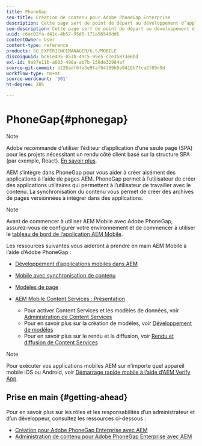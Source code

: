 ```yaml
---
title: PhoneGap
seo-title: Création de contenu pour Adobe PhoneGap Enterprise
description: Cette page sert de point de départ au développement d’applications à l’aide de PhoneGap Enterprise avec AEM. AEM s’intègre dans PhoneGap pour vous aider à créer aisément des applications à l’aide de pages AEM. PhoneGap permet à l’utilisateur de créer des applications utilitaires qui permettent à l’utilisateur de travailler avec le contenu.
seo-description: Cette page sert de point de départ au développement d’applications à l’aide de PhoneGap Enterprise avec AEM. AEM s’intègre dans PhoneGap pour vous aider à créer aisément des applications à l’aide de pages AEM. PhoneGap permet à l’utilisateur de créer des applications utilitaires qui permettent à l’utilisateur de travailler avec le contenu.
uuid: c6ac02fa-d41c-4b57-95d8-171a96540dd6
contentOwner: User
content-type: reference
products: SG_EXPERIENCEMANAGER/6.5/MOBILE
discoiquuid: bc61e495-b53b-49c5-99e5-c2e35873e6bd
exl-id: 9a97e11b-a683-490a-ab7b-158de32984ef
source-git-commit: b220adf6fa3e9faf94389b9a9416b7fca2f89d9d
workflow-type: tm+mt
source-wordcount: '301'
ht-degree: 28%

---
```


# PhoneGap{#phonegap}

>[!NOTE]
>
>Adobe recommande d’utiliser l’éditeur d’application d’une seule page (SPA) pour les projets nécessitant un rendu côté client basé sur la structure SPA (par exemple, React). [En savoir plus](/help/sites-developing/spa-overview.md).

AEM s’intègre dans PhoneGap pour vous aider à créer aisément des applications à l’aide de pages AEM. PhoneGap permet à l’utilisateur de créer des applications utilitaires qui permettent à l’utilisateur de travailler avec le contenu. La synchronisation du contenu vous permet de créer des archives de pages versionnées à intégrer dans des applications.

>[!NOTE]
>
>Avant de commencer à utiliser AEM Mobile avec Adobe PhoneGap, assurez-vous de configurer votre environnement et de commencer à utiliser le [tableau de bord de l’application AEM Mobile](/help/mobile/phonegap-authoring-apps.md).

Les ressources suivantes vous aideront à prendre en main AEM Mobile à l’aide d’Adobe PhoneGap :

* [Développement d’applications mobiles dans AEM](/help/mobile/developing-mobile-applications.md)
* [Mobile avec synchronisation de contenu](/help/mobile/phonegap-contentsync.md)
* [Modèles de page](/help/mobile/phonegap-apps-arch-page-templates.md)

* [AEM Mobile Content Services : Présentation](/help/mobile/develop-content-as-a-service.md)

   * Pour activer Content Services et les modèles de données, voir [Administration de Content Services](/help/mobile/developing-content-services.md)
   * Pour en savoir plus sur la création de modèles, voir [Développement de modèles](/help/mobile/administer-mobile-apps.md)
   * Pour en savoir plus sur le rendu et la diffusion, voir [Rendu et diffusion de Content Services](/help/mobile/rendering-and-delivery.md)

>[!NOTE]
>
>Pour exécuter vos applications mobiles AEM sur n’importe quel appareil mobile iOS ou Android, voir [Démarrage rapide mobile à l’aide d’AEM Verify App](/help/mobile/phonegap-mobile-quickstart.md).

## Prise en main {#getting-ahead}

Pour en savoir plus sur les rôles et les responsabilités d’un administrateur et d’un développeur, consultez les ressources ci-dessous :

* [Création pour Adobe PhoneGap Enterprise avec AEM](/help/mobile/phonegap.md)
* [Administration de contenu pour Adobe PhoneGap Enterprise avec AEM](/help/mobile/administer-phonegap.md)
